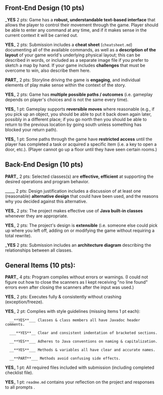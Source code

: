 ## Front-End Design (10 pts)

___**YES**__ 2 pts: Game has a **robust, understandable text-based interface** that allows the player to control their movement through the game.  Player should be able to enter any command at any time, and if it makes sense in the current context it will be carried out.

__**YES**___ 2 pts: Submission includes a **cheat sheet** (`cheatsheet.md`) documenting all of the available commands, as well as a **description of the layout** of your game world's underlying physical layout; this can be described in words, or included as a separate image file if you prefer to sketch a map by hand.  If your game includes **challenges** that must be overcome to win, also describe them here.

__**PART**___ 2 pts: Storyline driving the game is **engaging**, and individual elements of play make sense within the context of the story.

__**YES**___ 2 pts: Game has **multiple possible paths / outcomes** (i.e. gameplay depends on player's choices and is not the same every time).

__**YES**___ 1 pt: Gameplay supports **reversible moves** where reasonable (e.g., if you pick up an object, you should be able to put it back down again later, possibly in a different place; if you go north then you should be able to return to the previous location by going south unless something has blocked your return path).

__**YES**___ 1 pt: Some paths through the game have **restricted access** until the player has completed a task or acquired a specific item (i.e. a key to open a door, etc.). (Player cannot go up a floor until they have seen certain rooms.)


## Back-End Design (10 pts)

__**PART**___ 2 pts: Selected classes(s) are **effective, efficient** at supporting the desired operations and program behavior.

_____ 2 pts: Design justification includes a discussion of at least one (reasonable) **alternative design** that could have been used, and the reasons why you decided against this alternative.

__**YES**___ 2 pts: The project makes effective use of **Java built-in classes** whenever they are appropriate.

__**YES**___ 2 pts: The project's design is **extensible** (i.e. someone else could pick up where you left off, adding on or modifying the game without requiring a total rewrite).

___**YES**__ 2 pts: Submission includes an **architecture diagram** describing the relationships between all classes.


## General Items (10 pts):
__**PART**___ 4 pts: Program compiles without errors or warnings. (I could not figure out how to close the scanners as I kept receiving "no line found" errors even after closing the scanners after the input was used.)

__**YES**___ 2 pts: Executes fully & consistently without crashing (exception/freeze).

__**YES**___ 2 pt: Complies with style guidelines (missing items 1 pt each):

      __**YES**___ Classes & class members all have Javadoc header comments.

      ___**YES**__ Clear and consistent indentation of bracketed sections.

      __**YES**___ Adheres to Java conventions on naming & capitalization.

      __**YES**___ Methods & variables all have clear and accurate names.

      __**PART**___ Methods avoid confusing side effects.

__**YES**___ 1 pt: All required files included with submission (including completed checklist file).

__**YES**___ 1 pt: `readme.md` contains your reflection on the project and responses to all prompts .
